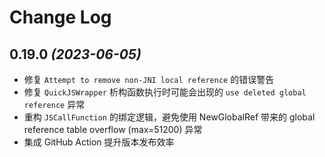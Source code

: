 # Change Log

## 0.19.0 *(2023-06-05)*

- 修复 `Attempt to remove non-JNI local reference` 的错误警告
- 修复 `QuickJSWrapper` 析构函数执行时可能会出现的 `use deleted global reference` 异常
- 重构 `JSCallFunction` 的绑定逻辑，避免使用 NewGlobalRef 带来的 global reference table overflow (max=51200) 异常
- 集成 GitHub Action 提升版本发布效率
